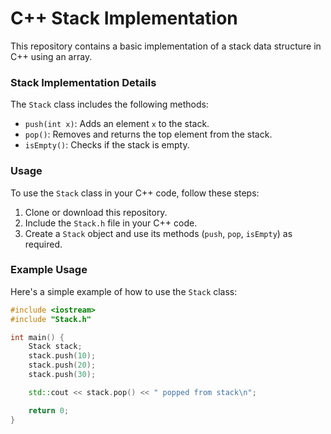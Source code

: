 # C++ Stack Implementation

This repository contains a basic implementation of a stack data structure in C++ using an array.

### Stack Implementation Details

The `Stack` class includes the following methods:
- `push(int x)`: Adds an element `x` to the stack.
- `pop()`: Removes and returns the top element from the stack.
- `isEmpty()`: Checks if the stack is empty.

### Usage

To use the `Stack` class in your C++ code, follow these steps:
1. Clone or download this repository.
2. Include the `Stack.h` file in your C++ code.
3. Create a `Stack` object and use its methods (`push`, `pop`, `isEmpty`) as required.

### Example Usage

Here's a simple example of how to use the `Stack` class:

```cpp
#include <iostream>
#include "Stack.h"

int main() {
    Stack stack;
    stack.push(10);
    stack.push(20);
    stack.push(30);

    std::cout << stack.pop() << " popped from stack\n";

    return 0;
}

